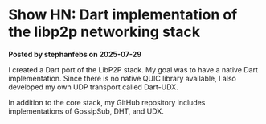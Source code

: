 # Show HN: Dart implementation of the libp2p networking stack

**Posted by stephanfebs on 2025-07-29**

I created a Dart port of the LibP2P stack. My goal was to have a native Dart implementation. Since there is no native QUIC library available, I also developed my own UDP transport called Dart-UDX.

In addition to the core stack, my GitHub repository includes implementations of GossipSub, DHT, and UDX.